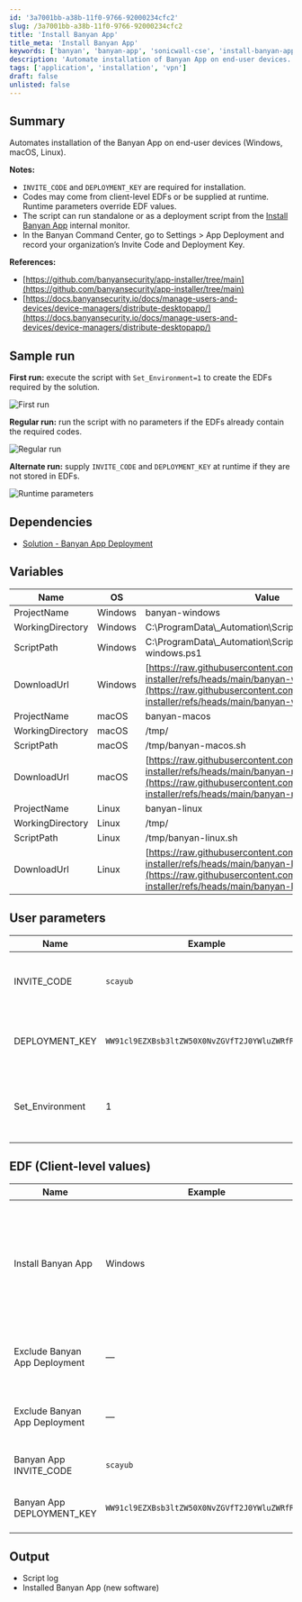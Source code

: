 ```yaml
---
id: '3a7001bb-a38b-11f0-9766-92000234cfc2'
slug: /3a7001bb-a38b-11f0-9766-92000234cfc2
title: 'Install Banyan App'
title_meta: 'Install Banyan App'
keywords: ['banyan', 'banyan-app', 'sonicwall-cse', 'install-banyan-app']
description: 'Automate installation of Banyan App on end-user devices.'
tags: ['application', 'installation', 'vpn']
draft: false
unlisted: false
---
```


## Summary

Automates installation of the Banyan App on end-user devices (Windows, macOS, Linux).

**Notes:**

- `INVITE_CODE` and `DEPLOYMENT_KEY` are required for installation.
- Codes may come from client-level EDFs or be supplied at runtime. Runtime parameters override EDF values.
- The script can run standalone or as a deployment script from the [Install Banyan App](/docs/5d2830db-272e-4f60-8b18-54bf53a7dbed) internal monitor.
- In the Banyan Command Center, go to Settings > App Deployment and record your organization’s Invite Code and Deployment Key.

**References:**

- [https://github.com/banyansecurity/app-installer/tree/main](https://github.com/banyansecurity/app-installer/tree/main)
- [https://docs.banyansecurity.io/docs/manage-users-and-devices/device-managers/distribute-desktopapp/](https://docs.banyansecurity.io/docs/manage-users-and-devices/device-managers/distribute-desktopapp/)

## Sample run

**First run:** execute the script with `Set_Environment=1` to create the EDFs required by the solution.

![First run](../../../static/img/docs/3a7001bb-a38b-11f0-9766-92000234cfc2/image1.webp)

**Regular run:** run the script with no parameters if the EDFs already contain the required codes.

![Regular run](../../../static/img/docs/3a7001bb-a38b-11f0-9766-92000234cfc2/image2.webp)

**Alternate run:** supply `INVITE_CODE` and `DEPLOYMENT_KEY` at runtime if they are not stored in EDFs.

![Runtime parameters](../../../static/img/docs/3a7001bb-a38b-11f0-9766-92000234cfc2/image3.webp)

## Dependencies

- [Solution - Banyan App Deployment](/docs/f220b4c0-75f4-478d-860f-3e41a91ab6f0)

## Variables

| Name             | OS       | Value |
|------------------|----------|-------|
| ProjectName      | Windows  | banyan-windows |
| WorkingDirectory | Windows  | C:\ProgramData\\_Automation\Script\banyan-windows |
| ScriptPath       | Windows  | C:\ProgramData\\_Automation\Script\banyan-windows.ps1 |
| DownloadUrl      | Windows  | [https://raw.githubusercontent.com/banyansecurity/app-installer/refs/heads/main/banyan-windows.ps1](https://raw.githubusercontent.com/banyansecurity/app-installer/refs/heads/main/banyan-windows.ps1) |
| ProjectName      | macOS    | banyan-macos |
| WorkingDirectory | macOS    | /tmp/ |
| ScriptPath       | macOS    | /tmp/banyan-macos.sh |
| DownloadUrl      | macOS    | [https://raw.githubusercontent.com/banyansecurity/app-installer/refs/heads/main/banyan-macos.sh](https://raw.githubusercontent.com/banyansecurity/app-installer/refs/heads/main/banyan-macos.sh) |
| ProjectName      | Linux    | banyan-linux |
| WorkingDirectory | Linux    | /tmp/ |
| ScriptPath       | Linux    | /tmp/banyan-linux.sh |
| DownloadUrl      | Linux    | [https://raw.githubusercontent.com/banyansecurity/app-installer/refs/heads/main/banyan-linux.sh](https://raw.githubusercontent.com/banyansecurity/app-installer/refs/heads/main/banyan-linux.sh) |

## User parameters

| Name | Example | Required | Description |
|------|---------|----------|-------------|
| INVITE_CODE | `scayub` | Required if not present in EDF | Invite Code from the Banyan admin console |
| DEPLOYMENT_KEY | `WW91cl9EZXBsb3ltZW50X0NvZGVfT2J0YWluZWRfRnJ=` | Required if not present in EDF | Deployment Key from the Banyan admin console |
| Set_Environment | 1 | Required for first run | Set to 1 on first run to create the EDFs used by the solution |

## EDF (Client-level values)

| Name | Example | Level | Section | Type | Options | Required | Description |
|------|---------|-------|---------|------|---------|----------|-------------|
| Install Banyan App | Windows | Client | Banyan App | Dropdown | None, All, Windows, Windows Workstation, Windows Workstations and Mac, Windows Server, Mac, Windows and Mac | True (to enable automation) | Choose OS targets for auto-deployment |
| Exclude Banyan App Deployment | — | Location | Exclusions | Checkbox | — | False | Exclude this location from auto-deployment |
| Exclude Banyan App Deployment | — | Computer | Exclusions | Checkbox | — | False | Exclude this computer from auto-deployment |
| Banyan App INVITE_CODE | `scayub` | Client | Banyan App | Textbox | — | True (for automation) | Invite Code from admin console |
| Banyan App DEPLOYMENT_KEY | `WW91cl9EZXBsb3ltZW50X0NvZGVfT2J0YWluZWRfRnJ=` | Client | Banyan App | Textbox | — | True (for automation) | Deployment Key from admin console |

## Output

- Script log
- Installed Banyan App (new software)
